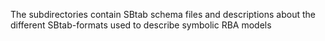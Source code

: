 The subdirectories contain SBtab schema files and descriptions about the different SBtab-formats used to describe symbolic RBA models
